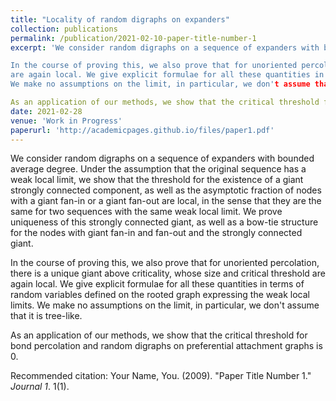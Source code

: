 ```yaml
---
title: "Locality of random digraphs on expanders"
collection: publications
permalink: /publication/2021-02-10-paper-title-number-1
excerpt: 'We consider random digraphs on a sequence of expanders with bounded average degree.  Under the assumption that the original sequence has a weak local limit, we show that  the threshold for the existence of a giant strongly connected component, as well as the asymptotic fraction  of nodes with a giant fan-in or a giant fan-out are local, in the sense that they are the same for two sequences with the same weak local limit.  We prove uniqueness of this strongly connected giant, as well as a bow-tie structure for the nodes with giant fan-in and fan-out and the strongly connected giant.

In the course of proving this, we also prove that for unoriented percolation, there is a unique giant above criticality, whose size and critical threshold 
are again local. We give explicit formulae for all these quantities in terms of random variables defined on the rooted graph expressing the weak local limits. 
We make no assumptions on the limit, in particular, we don't assume that it is tree-like.

As an application of our methods, we show that the critical threshold for bond percolation and random digraphs on preferential attachment graphs is $0$.'
date: 2021-02-28
venue: 'Work in Progress'
paperurl: 'http://academicpages.github.io/files/paper1.pdf'
---
```

We consider random digraphs on a sequence of expanders with bounded average degree.  Under the assumption that the original sequence has a weak local limit, we show that  the threshold for the existence of a giant strongly connected component, as well as the asymptotic fraction  of nodes with a giant fan-in or a giant fan-out are local, in the sense that they are the same for two sequences with the same weak local limit.  We prove uniqueness of this strongly connected giant, as well as a bow-tie structure for the nodes with giant fan-in and fan-out and the strongly connected giant.

In the course of proving this, we also prove that for unoriented percolation, there is a unique giant above criticality, whose size and critical threshold 
are again local. We give explicit formulae for all these quantities in terms of random variables defined on the rooted graph expressing the weak local limits. 
We make no assumptions on the limit, in particular, we don't assume that it is tree-like.

As an application of our methods, we show that the critical threshold for bond percolation and random digraphs on preferential attachment graphs is $0$.

Recommended citation: Your Name, You. (2009). "Paper Title Number 1." <i>Journal 1</i>. 1(1).

